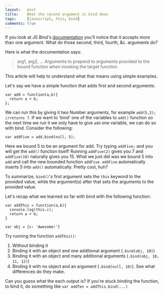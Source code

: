 ```yaml
---
layout:   post
title:    What the second argument in bind does
tags:     [javascript, this, bind]
comments: true
---
```


If you look at JS Bind's [documentation](https://developer.mozilla.org/en-US/docs/Web/JavaScript/Reference/Global_Objects/Function/bind) you'll notice that it accepts more than one argument. What do those second, third, fourth, &c. arguments do?

Here is what the documentation says:

>arg1, arg2, ... Arguments to prepend to arguments provided to the bound function when invoking the target function.

This article will help to understand what that means using simple examples.

Let's say we have a simple function that adds first and second arguments:

```
var add = function(a,b){
  return a + b;
};
```

We can run this by giving it two Number arguments, for example `add(5,2); //returns 7`. If we want to 'bind' one of the variables to `add()` function so the next time we run it we only have to give `add` one variable, we can do so with bind. Consider the following:

```
var addFive = add.bind(null, 5);
```

Here we bound 5 to be an argument for add. Try typing `addFive;` and you will get the `add()` function itself! Running `addFive(2)` gives you 7 and `addFive(10)` naturally gives you 15. What we just did was we bound 5 into `add` and call the new bounded function `addFive`. `addFive` automatically inserts 5 into `add()` automatically. Pretty cool, huh?

To summarize, `bind()`'s first argument sets the `this` keyword to the provided value, while the argument(s) after that sets the arguments to the provided value.

Let's recap what we learned so far with bind with the following function:

```
var addThis = function(a,b){
  console.log(this.c);
  return a + b;
}

var obj = {c: 'Awesome!'}
```

Try running the function `addThis()`:
1. Without binding it
2. Binding it with an object and one additional argument (`.bind(obj, 10)`)
3. Binding it with an object and many additional arguments (`.bind(obj, 10, 11, 12)`)
4. Binding it with no object and an argument (`.bind(null, 10)`). See what differences do they make.

Can you guess what the each output is? If you're stuck binding the function, to bind it, do something like `var addTen = addThis.bind(...)`
